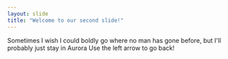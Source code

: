 ```yaml
---
layout: slide
title: "Welcome to our second slide!"
---
```

Sometimes I wish I could boldly go where no man has gone before, but I'll probably just stay in Aurora
Use the left arrow to go back!
